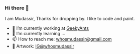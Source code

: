 ### Hi there 👋

I am Mudassir, Thanks for dropping by. I like to code and paint.

- 🔭 I’m currently working at [GeekyAnts](https://geekyants.com)
- 🌱 I’m currently learning ...
- 📫 How to reach me: whosmudassir@gmail.com
- 🎨 Artwork: [IG@whosmudassir](https://www.instagram.com/whosmudassir/)
